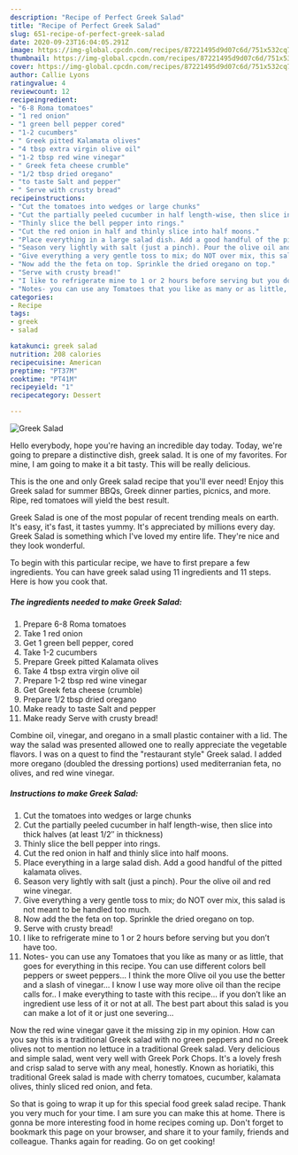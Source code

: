 ```yaml
---
description: "Recipe of Perfect Greek Salad"
title: "Recipe of Perfect Greek Salad"
slug: 651-recipe-of-perfect-greek-salad
date: 2020-09-23T16:04:05.291Z
image: https://img-global.cpcdn.com/recipes/87221495d9d07c6d/751x532cq70/greek-salad-recipe-main-photo.jpg
thumbnail: https://img-global.cpcdn.com/recipes/87221495d9d07c6d/751x532cq70/greek-salad-recipe-main-photo.jpg
cover: https://img-global.cpcdn.com/recipes/87221495d9d07c6d/751x532cq70/greek-salad-recipe-main-photo.jpg
author: Callie Lyons
ratingvalue: 4
reviewcount: 12
recipeingredient:
- "6-8 Roma tomatoes"
- "1 red onion"
- "1 green bell pepper cored"
- "1-2 cucumbers"
- " Greek pitted Kalamata olives"
- "4 tbsp extra virgin olive oil"
- "1-2 tbsp red wine vinegar"
- " Greek feta cheese crumble"
- "1/2 tbsp dried oregano"
- "to taste Salt and pepper"
- " Serve with crusty bread"
recipeinstructions:
- "Cut the tomatoes into wedges or large chunks"
- "Cut the partially peeled cucumber in half length-wise, then slice into thick halves (at least 1/2″ in thickness)"
- "Thinly slice the bell pepper into rings."
- "Cut the red onion in half and thinly slice into half moons."
- "Place everything in a large salad dish. Add a good handful of the pitted kalamata olives."
- "Season very lightly with salt (just a pinch). Pour the olive oil and red wine vinegar."
- "Give everything a very gentle toss to mix; do NOT over mix, this salad is not meant to be handled too much."
- "Now add the the feta on top. Sprinkle the dried oregano on top."
- "Serve with crusty bread!"
- "I like to refrigerate mine to 1 or 2 hours before serving but you don’t have too."
- "Notes- you can use any Tomatoes that you like as many or as little, that goes for everything in this recipe. You can use different colors bell peppers or sweet peppers... I think the more Olive oil you use the better and a slash of vinegar... I know I use way more olive oil than the recipe calls for.. I make everything to taste with this recipe... if you don’t like an ingredient use less of it or not at all. The best part about this salad is you can make a lot of it or just one severing..."
categories:
- Recipe
tags:
- greek
- salad

katakunci: greek salad 
nutrition: 208 calories
recipecuisine: American
preptime: "PT37M"
cooktime: "PT41M"
recipeyield: "1"
recipecategory: Dessert

---
```



![Greek Salad](https://img-global.cpcdn.com/recipes/87221495d9d07c6d/751x532cq70/greek-salad-recipe-main-photo.jpg)

Hello everybody, hope you're having an incredible day today. Today, we're going to prepare a distinctive dish, greek salad. It is one of my favorites. For mine, I am going to make it a bit tasty. This will be really delicious.

This is the one and only Greek salad recipe that you&#39;ll ever need! Enjoy this Greek salad for summer BBQs, Greek dinner parties, picnics, and more. Ripe, red tomatoes will yield the best result.

Greek Salad is one of the most popular of recent trending meals on earth. It's easy, it's fast, it tastes yummy. It's appreciated by millions every day. Greek Salad is something which I've loved my entire life. They're nice and they look wonderful.


To begin with this particular recipe, we have to first prepare a few ingredients. You can have greek salad using 11 ingredients and 11 steps. Here is how you cook that.

<!--inarticleads1-->

##### The ingredients needed to make Greek Salad:

1. Prepare 6-8 Roma tomatoes
1. Take 1 red onion
1. Get 1 green bell pepper, cored
1. Take 1-2 cucumbers
1. Prepare  Greek pitted Kalamata olives
1. Take 4 tbsp extra virgin olive oil
1. Prepare 1-2 tbsp red wine vinegar
1. Get  Greek feta cheese (crumble)
1. Prepare 1/2 tbsp dried oregano
1. Make ready to taste Salt and pepper
1. Make ready  Serve with crusty bread!


Combine oil, vinegar, and oregano in a small plastic container with a lid. The way the salad was presented allowed one to really appreciate the vegetable flavors. I was on a quest to find the &#34;restaurant style&#34; Greek salad. I added more oregano (doubled the dressing portions) used mediterranian feta, no olives, and red wine vinegar. 

<!--inarticleads2-->

##### Instructions to make Greek Salad:

1. Cut the tomatoes into wedges or large chunks
1. Cut the partially peeled cucumber in half length-wise, then slice into thick halves (at least 1/2″ in thickness)
1. Thinly slice the bell pepper into rings.
1. Cut the red onion in half and thinly slice into half moons.
1. Place everything in a large salad dish. Add a good handful of the pitted kalamata olives.
1. Season very lightly with salt (just a pinch). Pour the olive oil and red wine vinegar.
1. Give everything a very gentle toss to mix; do NOT over mix, this salad is not meant to be handled too much.
1. Now add the the feta on top. Sprinkle the dried oregano on top.
1. Serve with crusty bread!
1. I like to refrigerate mine to 1 or 2 hours before serving but you don’t have too.
1. Notes- you can use any Tomatoes that you like as many or as little, that goes for everything in this recipe. You can use different colors bell peppers or sweet peppers... I think the more Olive oil you use the better and a slash of vinegar... I know I use way more olive oil than the recipe calls for.. I make everything to taste with this recipe... if you don’t like an ingredient use less of it or not at all. The best part about this salad is you can make a lot of it or just one severing...


Now the red wine vinegar gave it the missing zip in my opinion. How can you say this is a traditional Greek salad with no green peppers and no Greek olives not to mention no lettuce in a traditional Greek salad. Very delicious and simple salad, went very well with Greek Pork Chops. It&#39;s a lovely fresh and crisp salad to serve with any meal, honestly. Known as horiatiki, this traditional Greek salad is made with cherry tomatoes, cucumber, kalamata olives, thinly sliced red onion, and feta. 

So that is going to wrap it up for this special food greek salad recipe. Thank you very much for your time. I am sure you can make this at home. There is gonna be more interesting food in home recipes coming up. Don't forget to bookmark this page on your browser, and share it to your family, friends and colleague. Thanks again for reading. Go on get cooking!
